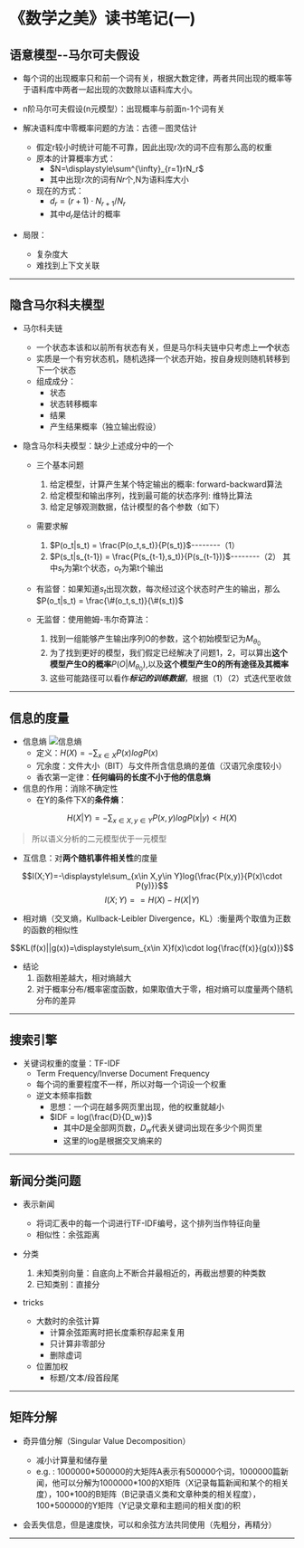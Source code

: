 # 《数学之美》读书笔记(一)

## 语意模型--马尔可夫假设

- 每个词的出现概率只和前一个词有关，根据大数定律，两者共同出现的概率等于语料库中两者一起出现的次数除以语料库大小。
- n阶马尔可夫假设(n元模型）：出现概率与前面n-1个词有关

- 解决语料库中零概率问题的方法：古德－图灵估计
  - 假定r较小时统计可能不可靠，因此出现r次的词不应有那么高的权重
  - 原本的计算概率方式：
    - $N=\displaystyle\sum^{\infty}_{r=1}rN_r$
    - 其中出现r次的词有$Nr$个,N为语料库大小
  - 现在的方式：
    - $d_r=(r+1)\cdot N_{r+1}/N_r$
    - 其中$d_r$是估计的概率

- 局限：
  - 复杂度大
  - 难找到上下文关联

---

## 隐含马尔科夫模型

- 马尔科夫链
  - 一个状态本该和以前所有状态有关，但是马尔科夫链中只考虑上**一个**状态
  - 实质是一个有穷状态机，随机选择一个状态开始，按自身规则随机转移到下一个状态
  - 组成成分：
    - 状态
    - 状态转移概率
    - 结果
    - 产生结果概率（独立输出假设）

- 隐含马尔科夫模型：缺少上述成分中的一个
  - 三个基本问题
    1. 给定模型，计算产生某个特定输出的概率: forward-backward算法
    2. 给定模型和输出序列，找到最可能的状态序列: 维特比算法
    3. 给定足够观测数据，估计模型的各个参数（如下）

  - 需要求解
    1. $P(o_t|s_t) = \frac{P(o_t,s_t)}{P(s_t)}$--------（1）
    2. $P(s_t|s_{t-1}) = \frac{P(s_{t-1},s_t)}{P(s_{t-1})}$--------（2）
其中$s_t$为第t个状态，$o_t$为第t个输出

  - 有监督：如果知道$s_t$出现次数，每次经过这个状态时产生的输出，那么$P(o_t|s_t) = \frac{\#(o_t,s_t)}{\#(s_t)}$

  - 无监督：使用鲍姆-韦尔奇算法：
    1. 找到一组能够产生输出序列O的参数，这个初始模型记为$M_{\theta_0}$
    2. 为了找到更好的模型，我们假定已经解决了问题1，2，可以算出**这个模型产生O的概率**$P(O|M_{\theta_0})$,以及**这个模型产生O的所有途径及其概率**
    3. 这些可能路径可以看作***标记的训练数据***，根据（1）（2）式迭代至收敛

---

## 信息的度量

- 信息熵
![信息熵](https://s1.ax1x.com/2020/05/12/Ytxs8s.jpg)
  - 定义：$H(X)=-\displaystyle\sum_{x\in X}P(x)logP(x)$
  - 冗余度：文件大小（BIT）与文件所含信息熵的差值（汉语冗余度较小）
  - 香农第一定律：**任何编码的长度不小于他的信息熵**
- 信息的作用：消除不确定性
  - 在Y的条件下X的**条件熵**：

$$H(X|Y)=-\displaystyle\sum_{x\in X,y\in Y}P(x,y)logP(x|y)<H(X)$$

> 所以语义分析的二元模型优于一元模型

- 互信息：对**两个随机事件相关性**的度量

$$I(X;Y)=-\displaystyle\sum_{x\in X,y\in Y}log{\frac{P(x,y)}{P(x)\cdot P(y)}}$$
$$I(X;Y)== H(X)-H(X|Y)$$

- 相对熵（交叉熵，Kullback-Leibler Divergence，KL）:衡量两个取值为正数的函数的相似性

$$KL(f(x)||g(x))=\displaystyle\sum_{x\in X}f(x)\cdot log{\frac{f(x)}{g(x)}}$$

- 结论
  1. 函数相差越大，相对熵越大
  2. 对于概率分布/概率密度函数，如果取值大于零，相对熵可以度量两个随机分布的差异

---

## 搜索引擎

- 关键词权重的度量：TF-IDF
  - Term Frequency/Inverse Document Frequency
  - 每个词的重要程度不一样，所以对每一个词设一个权重
  - 逆文本频率指数
    - 思想：一个词在越多网页里出现，他的权重就越小
    - $IDF = log(\frac{D}{D_w})$
      - 其中$D$是全部网页数，$D_w$代表关键词出现在多少个网页里
      - 这里的log是根据交叉熵来的

---

## 新闻分类问题

- 表示新闻
  - 将词汇表中的每一个词进行TF-IDF编号，这个排列当作特征向量
  - 相似性：余弦距离

- 分类
  1. 未知类别向量：自底向上不断合并最相近的，再截出想要的种类数
  2. 已知类别：直接分

- tricks
  - 大数时的余弦计算
    - 计算余弦距离时把长度乘积存起来复用
    - 只计算非零部分
    - 删除虚词
  - 位置加权
    - 标题/文本/段首段尾

---

## 矩阵分解

- 奇异值分解（Singular Value Decomposition）
  - 减小计算量和储存量
  - e.g. : 1000000\*500000的大矩阵A表示有500000个词，1000000篇新闻，他可以分解为1000000\*100的X矩阵（X记录每篇新闻和某个的相关度），100\*100的B矩阵（B记录语义类和文章种类的相关程度），100\*500000的Y矩阵（Y记录文章和主题间的相关度)的积

- 会丢失信息，但是速度快，可以和余弦方法共同使用（先粗分，再精分）

---
